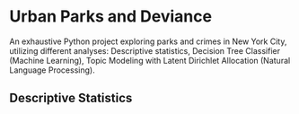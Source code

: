 # Urban Parks and Deviance
<p> An exhaustive Python project exploring parks and crimes in New York City, utilizing different analyses:  Descriptive statistics, Decision Tree Classifier (Machine Learning), Topic Modeling with Latent Dirichlet Allocation (Natural Language Processing). </p>

## Descriptive Statistics
